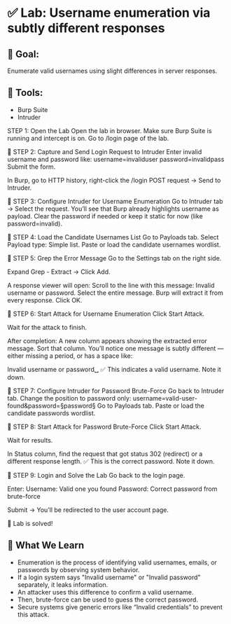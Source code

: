 # ✅ Lab: Username enumeration via subtly different responses

## 🎯 Goal:
Enumerate valid usernames using slight differences in server responses.

## 🧰 Tools:
- Burp Suite
- Intruder

STEP 1: Open the Lab
Open the lab in browser.
Make sure Burp Suite is running and intercept is on.
Go to /login page of the lab.

🔹 STEP 2: Capture and Send Login Request to Intruder
Enter invalid username and password like:
username=invaliduser
password=invalidpass
Submit the form.

In Burp, go to HTTP history, right-click the /login POST request → Send to Intruder.

🔹 STEP 3: Configure Intruder for Username Enumeration
Go to Intruder tab → Select the request.
You’ll see that Burp already highlights username as payload.
Clear the password if needed or keep it static for now (like password=invalid).

🔹 STEP 4: Load the Candidate Usernames List
Go to Payloads tab.
Select Payload type: Simple list.
Paste or load the candidate usernames wordlist.

🔹 STEP 5: Grep the Error Message
Go to the Settings tab on the right side.

Expand Grep - Extract → Click Add.

A response viewer will open:
Scroll to the line with this message:
Invalid username or password.
Select the entire message.
Burp will extract it from every response.
Click OK.

🔹 STEP 6: Start Attack for Username Enumeration
Click Start Attack.

Wait for the attack to finish.

After completion:
A new column appears showing the extracted error message.
Sort that column.
You’ll notice one message is subtly different — either missing a period, or has a space like:

Invalid username or password␣
✅ This indicates a valid username. Note it down.

🔹 STEP 7: Configure Intruder for Password Brute-Force
Go back to Intruder tab.
Change the position to password only:
username=valid-user-found&password=§password§
Go to Payloads tab.
Paste or load the candidate passwords wordlist.

🔹 STEP 8: Start Attack for Password Brute-Force
Click Start Attack.

Wait for results.

In Status column, find the request that got status 302 (redirect) or a different response length.
✅ This is the correct password. Note it down.

🔹 STEP 9: Login and Solve the Lab
Go back to the login page.

Enter:
Username: Valid one you found
Password: Correct password from brute-force

Submit → You’ll be redirected to the user account page.

🎉 Lab is solved!

## 🧠 What We Learn

- Enumeration is the process of identifying valid usernames, emails, or passwords by observing system behavior.
- If a login system says "Invalid username" or "Invalid password" separately, it leaks information.
- An attacker uses this difference to confirm a valid username.
- Then, brute-force can be used to guess the correct password.
- Secure systems give generic errors like “Invalid credentials” to prevent this attack.



